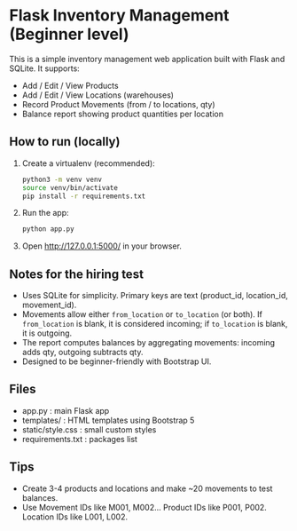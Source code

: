 # Flask Inventory Management (Beginner level)

This is a simple inventory management web application built with Flask and SQLite.
It supports:
- Add / Edit / View Products
- Add / Edit / View Locations (warehouses)
- Record Product Movements (from / to locations, qty)
- Balance report showing product quantities per location

## How to run (locally)
1. Create a virtualenv (recommended):
   ```bash
   python3 -m venv venv
   source venv/bin/activate
   pip install -r requirements.txt
   ```
2. Run the app:
   ```bash
   python app.py
   ```
3. Open http://127.0.0.1:5000/ in your browser.

## Notes for the hiring test
- Uses SQLite for simplicity. Primary keys are text (product_id, location_id, movement_id).
- Movements allow either `from_location` or `to_location` (or both). If `from_location` is blank, it is considered incoming; if `to_location` is blank, it is outgoing.
- The report computes balances by aggregating movements: incoming adds qty, outgoing subtracts qty.
- Designed to be beginner-friendly with Bootstrap UI.

## Files
- app.py : main Flask app
- templates/ : HTML templates using Bootstrap 5
- static/style.css : small custom styles
- requirements.txt : packages list

## Tips
- Create 3-4 products and locations and make ~20 movements to test balances.
- Use Movement IDs like M001, M002... Product IDs like P001, P002. Location IDs like L001, L002.

